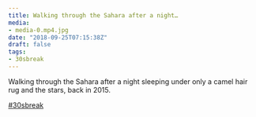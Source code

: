 ```yaml
---
title: Walking through the Sahara after a night…
media:
- media-0.mp4.jpg
date: "2018-09-25T07:15:38Z"
draft: false
tags:
- 30sbreak
---
```

Walking through the Sahara after a night sleeping under only a camel hair rug and the stars, back in 2015.

[#30sbreak](/tags/30sbreak)
